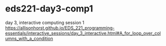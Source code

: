 # eds221-day3-comp1
day 3, interactive computing session 1
https://allisonhorst.github.io/EDS_221_programming-essentials/interactive_sessions/day_3_interactive.html#A_for_loop_over_columns_with_a_condition 
